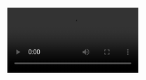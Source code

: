 <!-- blank line -->
<figure class="video_container">
  <video controls="true" allowfullscreen="true">
    <source src="demoVideo.mp4" type="video/mp4">
  </video>
</figure>
<!-- blank line -->
